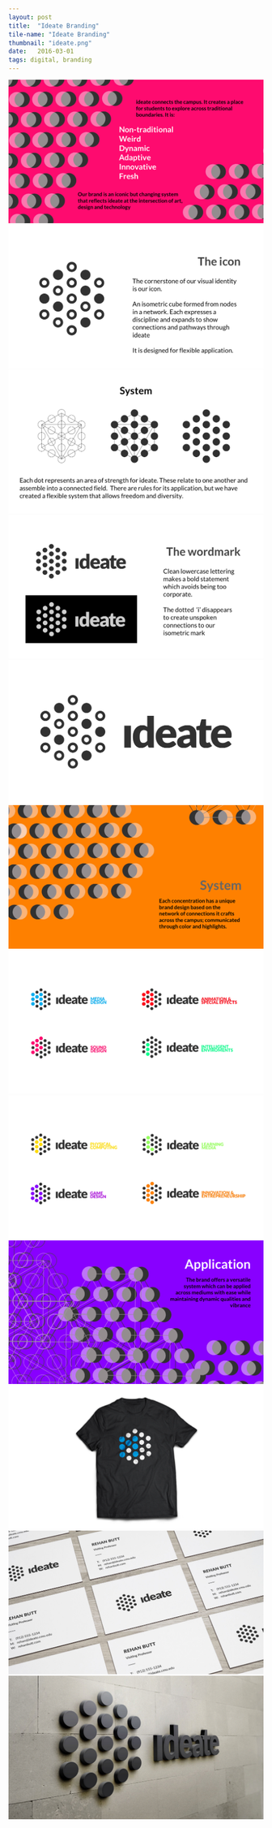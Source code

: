 ```yaml
---
layout: post
title:  "Ideate Branding"
tile-name: "Ideate Branding"
thumbnail: "ideate.png"
date:   2016-03-01
tags: digital, branding
---
```


<div class="image-container"><img src="../img/ideate/slide1.png" alt="The Idea" /></div>
<div class="image-container"><img src="../img/ideate/slide2.png" alt="The Icon" /></div>
<div class="image-container"><img src="../img/ideate/slide3.png" alt="The System" /></div>
<div class="image-container"><img src="../img/ideate/slide4.png" alt="Wordmark" /></div>
<div class="image-container"><img src="../img/ideate/slide5.png" alt="Logo" /></div>
<div class="image-container"><img src="../img/ideate/slide6.png" alt="System Intro" /></div>
<div class="image-container"><img src="../img/ideate/slide7.png" alt="Subbrands part 1" /></div>
<div class="image-container"><img src="../img/ideate/slide8.png" alt="Subbrands part 2" /></div>
<div class="image-container"><img src="../img/ideate/slide9.png" alt="Applications" /></div>
<div class="image-container"><img src="../img/ideate/slide10.png" alt="T-Shirt" /></div>
<div class="image-container"><img src="../img/ideate/slide11.png" alt="Business Cards" /></div>
<div class="image-container"><img src="../img/ideate/slide12.png" alt="Wall Sign" /></div>
